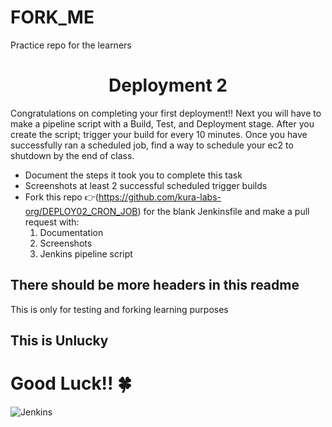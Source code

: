 # FORK_ME
Practice repo for the learners
<h1 align=center>Deployment 2</h1>

Congratulations on completing your first deployment!! Next you will have to make a pipeline script with a Build, Test, and Deployment stage. After you create the script; trigger your build for every 10 minutes. Once you have successfully ran a scheduled job, find a way to schedule your ec2 to shutdown by the end of class. 

- Document the steps it took you to complete this task
- Screenshots at least 2 successful scheduled trigger builds 
- Fork this repo 👉(https://github.com/kura-labs-org/DEPLOY02_CRON_JOB) for the blank Jenkinsfile and make a pull request with:
  1. Documentation
  2. Screenshots
  3. Jenkins pipeline script   
  
## There should be more headers in this readme
This is only for testing and forking learning purposes
## This is Unlucky

#  **Good Luck!!** :four_leaf_clover: 

![Jenkins](https://www.jenkins.io/images/logos/needs-you/Jenkins_Needs_You-transparent.png)

